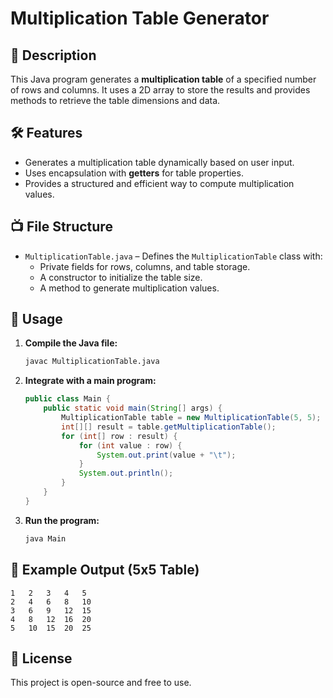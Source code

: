 # Multiplication Table Generator  

## 📌 Description  
This Java program generates a **multiplication table** of a specified number of rows and columns. It uses a 2D array to store the results and provides methods to retrieve the table dimensions and data.  

## 🛠 Features  
- Generates a multiplication table dynamically based on user input.  
- Uses encapsulation with **getters** for table properties.  
- Provides a structured and efficient way to compute multiplication values.  

## 📺 File Structure  
- `MultiplicationTable.java` – Defines the `MultiplicationTable` class with:  
  - Private fields for rows, columns, and table storage.  
  - A constructor to initialize the table size.  
  - A method to generate multiplication values.  

## 🚀 Usage  
1. **Compile the Java file:**  
   ```sh
   javac MultiplicationTable.java
   ```
2. **Integrate with a main program:**  
   ```java
   public class Main {
       public static void main(String[] args) {
           MultiplicationTable table = new MultiplicationTable(5, 5);
           int[][] result = table.getMultiplicationTable();
           for (int[] row : result) {
               for (int value : row) {
                   System.out.print(value + "\t");
               }
               System.out.println();
           }
       }
   }
   ```
3. **Run the program:**  
   ```sh
   java Main
   ```

## 📌 Example Output (5x5 Table)  
```
1   2   3   4   5  
2   4   6   8   10  
3   6   9   12  15  
4   8   12  16  20  
5   10  15  20  25  
```

## 🐜 License  
This project is open-source and free to use.  

